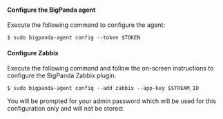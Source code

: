 #### Configure the BigPanda agent
Execute the following command to configure the agent:

    $ sudo bigpanda-agent config --token $TOKEN

<!-- section-separator -->

#### Configure Zabbix
Execute the following command and follow the on-screen instructions to configure the BigPanda Zabbix plugin: 

    $ sudo bigpanda-agent config --add zabbix --app-key $STREAM_ID

You will be prompted for your admin password which will be used for this configuration only and will not be stored:
